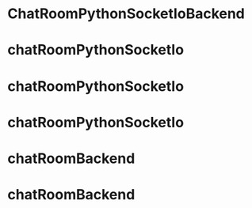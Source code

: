 # ChatRoomPythonSocketIoBackend
# chatRoomPythonSocketIo
# chatRoomPythonSocketIo
# chatRoomPythonSocketIo
# chatRoomBackend
# chatRoomBackend
